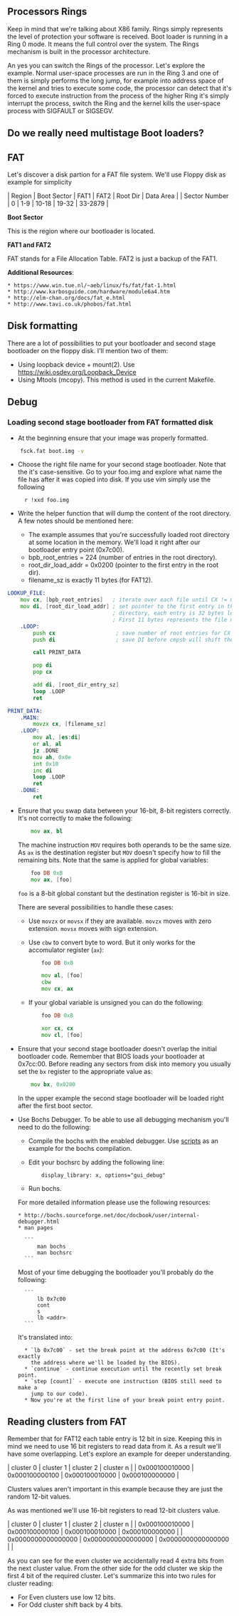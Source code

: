 ## Processors Rings

Keep in mind that we're talking about X86 family. Rings simply represents the
level of protection your software is received. Boot loader is running in a
Ring 0 mode. It means the full control over the system. The Rings mechanism is
built in the processor architecture.

An yes you can switch the Rings of the processor. Let's explore the example.
Normal user-space processes are run in the Ring 3 and one of them is simply
performs the long jump, for example into address space of the kernel and tries
to execute some code, the processor can detect that it's forced to execute
instruction from the process of the higher Ring it's simply interrupt the
process, switch the Ring and the kernel kills the user-space process with
SIGFAULT or SIGSEGV.

## Do we really need multistage Boot loaders?


## FAT

Let's discover a disk partion for a FAT file system. We'll use Floppy disk as
example for simplicity

| Region        | Boot Sector | FAT1 | FAT2  | Root Dir | Data Area |
| Sector Number | 0           | 1-9  | 10-18 | 19-32    | 33-2879   |

**Boot Sector**

This is the region where our bootloader is located.

**FAT1 and FAT2**

FAT stands for a File Allocation Table. FAT2 is just a backup of the FAT1.

**Additional Resources**:

    * https://www.win.tue.nl/~aeb/linux/fs/fat/fat-1.html
    * http://www.karbosguide.com/hardware/module6a4.htm
    * http://elm-chan.org/docs/fat_e.html
    * http://www.tavi.co.uk/phobos/fat.html

## Disk formatting

There are a lot of possibilities to put your bootloader and second stage
bootloader on the floppy disk. I'll mention two of them:

* Using loopback device + mount(2). Use https://wiki.osdev.org/Loopback_Device
* Using Mtools (mcopy). This method is used in the current Makefile.

## Debug

### Loading second stage bootloader from FAT formatted disk

* At the beginning ensure that your image was properly formatted.

```sh
    fsck.fat boot.img -v
```

* Choose the right file name for your second stage bootloader. Note that the
  it's case-sensitive. Go to your foo.img and explore what name the file has
  after it was copied into disk. If you use vim simply use the following

  ```
    r !xxd foo.img
  ```

* Write the helper function that will dump the content of the root directory. A
  few notes should be mentioned here:

    * The example assumes that you're successfully loaded root directory at some
      location in the memory. We'll load it right after our bootloader entry
      point (0x7c00).
    * bpb_root_entries = 224 (number of entries in the root directory).
    * root_dir_load_addr = 0x0200 (pointer to the first entry in the root dir).
    * filename_sz is exactly 11 bytes (for FAT12).

```asm
LOOKUP_FILE:
    mov cx, [bpb_root_entries]   ; iterate over each file until CX != 0
    mov di, [root_dir_load_addr] ; set pointer to the first entry in the root
                                 ; directory, each entry is 32 bytes long.
                                 ; First 11 bytes represents the file name.
    .LOOP:
        push cx                   ; save number of root entries for CX reusing
        push di                   ; save DI before cmpsb will shift the pointer

        call PRINT_DATA

        pop di
        pop cx

        add di, [root_dir_entry_sz]
        loop .LOOP
        ret

PRINT_DATA:
    .MAIN:
        movzx cx, [filename_sz]
    .LOOP:
        mov al, [es:di]
        or al, al
        jz .DONE
        mov ah, 0x0e
        int 0x10
        inc di
        loop .LOOP
        ret
    .DONE:
        ret
```

* Ensure that you swap data between your 16-bit, 8-bit registers correctly. It's
  not correctly to make the following:

    ```asm
        mov ax, bl
    ```

  The machine instruction `MOV` requires both operands to be the same size. As
  `ax` is the destination register but `MOV` doesn't specify how to fill the
  remaining bits. Note that the same is applied for global variables:

    ```asm
        foo DB 0xB
        mov ax, [foo]
    ```

  `foo` is a 8-bit global constant but the destination register is 16-bit in
  size.

  There are several possibilities to handle these cases:

    * Use `movzx` or `movsx` if they are available. `movzx` moves with zero
      extension. `movsx` moves with sign extension.

    * Use `cbw` to convert byte to word. But it only works for the accomulator
      register (`ax`):

        ```asm
            foo DB 0xB

            mov al, [foo]
            cbw
            mov cx, ax
        ```
    * If your global variable is unsigned you can do the following:

        ```asm
            foo DB 0xB

            xor cx, cx
            mov cl, [foo]
        ```

* Ensure that your second stage bootloader doesn't overlap the initial
  bootloader code. Remember that BIOS loads your bootloader at 0x7cc:00. Before
  reading any sectors from disk into memory you usually set the `bx` register to
  the appropriate value as:

    ```asm
        mov bx, 0x0200
    ```

  In the upper example the second stage bootloader will be loaded right after
  the first boot sector.

* Use Bochs Debugger. To be able to use all debugging mechanism you'll need to
  do the following:

    * Compile the bochs with the enabled debugger. Use
      [scripts](script/linux.sh) as an example for the bochs compilation.
    * Edit your bochsrc by adding the following line:

        ```
            display_library: x, options="gui_debug"
        ```
    * Run bochs.

    For more detailed information please use the following resources:

      * http://bochs.sourceforge.net/doc/docbook/user/internal-debugger.html
      * man pages

        ```
            man bochs
            man bochsrc
        ```

    Most of your time debugging the bootloader you'll probably do the following:

        ```
            lb 0x7c00
            cont
            s
            lb <addr>
        ```

    It's translated into:

        * `lb 0x7c00` - set the break point at the address 0x7c00 (It's exactly
          the address where we'll be loaded by the BIOS).
        * `continue` - continue execution until the recently set break point.
        * `step [count]` - execute one instruction (BIOS still need to make a
          jump to our code).
        * Now you're at the first line of your break point entry point.

## Reading clusters from FAT

Remember that for FAT12 each table entry is 12 bit in size. Keeping this in mind
we need to use 16 bit registers to read data from it. As a result we'll have
some overlapping. Let's explore an example for deeper understanding.

| cluster  0     | cluster 1      | cluster 2      | cluster n      |
| 0x000100010000 | 0x000100000100 | 0x000100010000 | 0x000100000000 |

Clusters values aren't important in this example because they are just the
random 12-bit values.

As was mentioned we'll use 16-bit registers to read 12-bit clusters value.

| cluster  0         | cluster 1          | cluster 2          | cluster n      |
| 0x000100010000     | 0x000100000100     | 0x000100010000     | 0x000100000000 |
| 0x0000000000000000 | 0x0000000000000000 | 0x0000000000000000 |                |

As you can see for the even cluster we accidentally read 4 extra bits from the
next cluster value. From the other side for the odd cluster we skip the first 4
bit of the required cluster. Let's summarize this into two rules for cluster
reading:

* For Even clusters use low 12 bits.
* For Odd cluster shift back by 4 bits.
